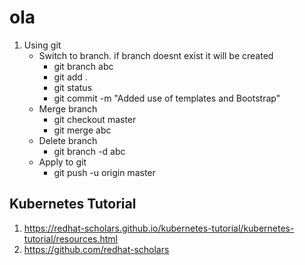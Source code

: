 # ola
1. Using git
    -   Switch to branch. if branch doesnt exist it will be created
        -   git branch abc
        -   git add .
        -   git status
        -   git commit -m "Added use of templates and Bootstrap"
    -   Merge branch
        -   git checkout master
        -   git merge abc
    -   Delete branch
        -   git branch -d abc
    -   Apply to git
        -   git push -u origin master
## Kubernetes Tutorial
1. <https://redhat-scholars.github.io/kubernetes-tutorial/kubernetes-tutorial/resources.html>
1. <https://github.com/redhat-scholars>
